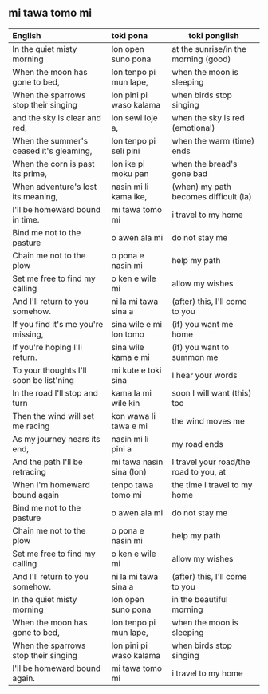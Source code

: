 ## mi tawa tomo mi

<!--

## opener

ni li kalama musi "mi tawa tomo mi"

> Words and Music by Marta Keen

nimi en kalama musi li tan jan Marta Keen

> Arrangement by Jay Althouse

kalama musi ante li tan jan Jay Althouse

> Translation by @gregdan3

-->

<!-- Broader problem: many of these phrases are contextual phrases. In Toki
Pona, these are either marked as "phrase LA sentence" or "sentence LON phrase". -->

<!-- syllable notes are relative to original english syllables, not notes! -->

| English                                 | toki pona                | toki ponglish                          |
| :-------------------------------------- | :----------------------- | -------------------------------------- |
| In the quiet misty morning              | lon open suno pona       | at the sunrise/in the morning (good)   |
| When the moon has gone to bed,          | lon tenpo pi mun lape,   | when the moon is sleeping              |
| When the sparrows stop their singing    | lon pini pi waso kalama  | when birds stop singing                |
| and the sky is clear and red,           | lon sewi loje a,         | when the sky is red (emotional)        |
| When the summer's ceased it's gleaming, | lon tenpo pi seli pini   | when the warm (time) ends              |
| When the corn is past its prime,        | lon ike pi moku pan      | when the bread's gone bad              |
| When adventure's lost its meaning,      | nasin mi li kama ike,    | (when) my path becomes difficult (la)  |
| I'll be homeward bound in time.         | mi tawa tomo mi          | i travel to my home                    |
| Bind me not to the pasture              | o awen ala mi            | do not stay me                         |
| Chain me not to the plow                | o pona e nasin mi        | help my path                           |
| Set me free to find my calling          | o ken e wile mi          | allow my wishes                        |
| And I'll return to you somehow.         | ni la mi tawa sina a     | (after) this, I'll come to you         |
| If you find it's me you're missing,     | sina wile e mi lon tomo  | (if) you want me home                  |
| If you're hoping I'll return.           | sina wile kama e mi      | (if) you want to summon me             |
| To your thoughts I'll soon be list'ning | mi kute e toki sina      | I hear your words                      |
| In the road I'll stop and turn          | kama la mi wile kin      | soon I will want (this) too            |
| Then the wind will set me racing        | kon wawa li tawa e mi    | the wind moves me                      |
| As my journey nears its end,            | nasin mi li pini a       | my road ends                           |
| And the path I'll be retracing          | mi tawa nasin sina (lon) | I travel your road/the road to you, at |
| When I'm homeward bound again           | tenpo tawa tomo mi       | the time I travel to my home           |
| Bind me not to the pasture              | o awen ala mi            | do not stay me                         |
| Chain me not to the plow                | o pona e nasin mi        | help my path                           |
| Set me free to find my calling          | o ken e wile mi          | allow my wishes                        |
| And I'll return to you somehow.         | ni la mi tawa sina a     | (after) this, I'll come to you         |
| In the quiet misty morning              | lon open suno pona       | in the beautiful morning               |
| When the moon has gone to bed,          | lon tenpo pi mun lape,   | when the moon is sleeping              |
| When the sparrows stop their singing    | lon pini pi waso kalama  | when birds stop singing                |
| I'll be homeward bound again.           | mi tawa tomo mi          | i travel to my home                    |
